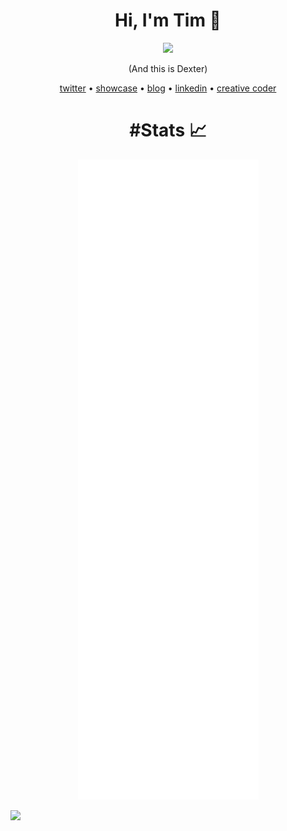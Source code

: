 <h1 align="center">Hi, I'm Tim 👋</h1>
<p align="center">
  <img src="https://live.staticflickr.com/65535/48104889916_32a2084896_n.jpg" />
</p>

<p align="center">
  (And this is Dexter)
</p>


<p align="center">
  <a href="https://twitter.com/Timmoth_j">twitter</a> •
  <a href="https://timmoth.com/showcase">showcase</a> •
  <a href="https://timmoth.com/posts">blog</a> •
  <a href="https://www.linkedin.com/in/timmoth/">linkedin</a> •
  <a href="https://creativecoder.dev">creative coder</a> 
  <br />
</p>

<h1 align="center">#Stats 📈</h1>


<p align="center">
  <img src="/github-metrics.svg" />
</p>


![](https://hit.yhype.me/github/profile?user_id=21103223)
